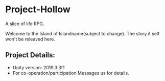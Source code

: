 # Project-Hollow
A slice of life RPG.

Welcome to the Island of Islandname(subject to change).
The story it self won't be releaved here.

Project Details:
-------------------------
 - Unity version: 2019.3.3f1
 - For co-operation/participation Messages us for details.
